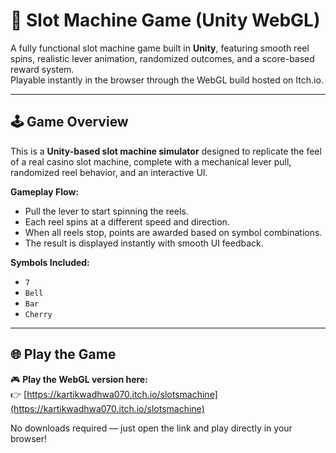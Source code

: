 # 🎰 Slot Machine Game (Unity WebGL)

A fully functional slot machine game built in **Unity**, featuring smooth reel spins, realistic lever animation, randomized outcomes, and a score-based reward system.  
Playable instantly in the browser through the WebGL build hosted on Itch.io.

---

## 🕹️ Game Overview

This is a **Unity-based slot machine simulator** designed to replicate the feel of a real casino slot machine, complete with a mechanical lever pull, randomized reel behavior, and an interactive UI.

**Gameplay Flow:**
- Pull the lever to start spinning the reels.
- Each reel spins at a different speed and direction.
- When all reels stop, points are awarded based on symbol combinations.
- The result is displayed instantly with smooth UI feedback.

**Symbols Included:**
- `7`
- `Bell`
- `Bar`
- `Cherry`

---

## 🌐 Play the Game

🎮 **Play the WebGL version here:**  
👉 [https://kartikwadhwa070.itch.io/slotsmachine](https://kartikwadhwa070.itch.io/slotsmachine)

No downloads required — just open the link and play directly in your browser!
